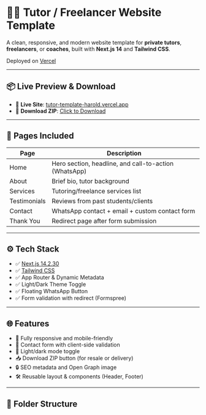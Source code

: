 # 🧑‍🏫 Tutor / Freelancer Website Template

A clean, responsive, and modern website template for **private tutors**, **freelancers**, or **coaches**, built with **Next.js 14** and **Tailwind CSS**.

Deployed on [Vercel](https://tutor-template-harold.vercel.app)

---

## 📦 Live Preview & Download

- 🔗 **Live Site**: [tutor-template-harold.vercel.app](https://tutor-template-harold.vercel.app)
- 📁 **Download ZIP**: [Click to Download](https://tutor-template-harold.vercel.app/tutor-template-harold.zip)

---

## 📄 Pages Included

| Page         | Description                                           |
| ------------ | ----------------------------------------------------- |
| Home         | Hero section, headline, and call-to-action (WhatsApp) |
| About        | Brief bio, tutor background                           |
| Services     | Tutoring/freelance services list                      |
| Testimonials | Reviews from past students/clients                    |
| Contact      | WhatsApp contact + email + custom contact form        |
| Thank You    | Redirect page after form submission                   |

---

## ⚙️ Tech Stack

- ✅ [Next.js 14.2.30](https://nextjs.org/)
- ✅ [Tailwind CSS](https://tailwindcss.com/)
- ✅ App Router & Dynamic Metadata
- ✅ Light/Dark Theme Toggle
- ✅ Floating WhatsApp Button
- ✅ Form validation with redirect (Formspree)

---

## 🌐 Features

- 🎯 Fully responsive and mobile-friendly
- 💬 Contact form with client-side validation
- 🌙 Light/dark mode toggle
- 📥 Download ZIP button (for resale or delivery)
- 🔒 SEO metadata and Open Graph image
- 🛠️ Reusable layout & components (Header, Footer)

---

## 📁 Folder Structure
